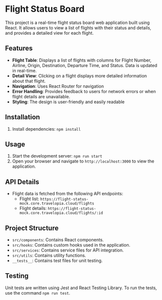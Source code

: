 # Flight Status Board

This project is a real-time flight status board web application built using React. It allows users to view a list of flights with their status and details, and provides a detailed view for each flight.

## Features

- **Flight Table**: Displays a list of flights with columns for Flight Number, Airline, Origin, Destination, Departure Time, and Status. Data is updated in real-time.
- **Detail View**: Clicking on a flight displays more detailed information about that flight.
- **Navigation**: Uses React Router for navigation
- **Error Handling**: Provides feedback to users for network errors or when flight details are unavailable.
- **Styling**: The design is user-friendly and easily readable

## Installation

1. Install dependencies: `npm install`

## Usage

1. Start the development server: `npm run start`
2. Open your browser and navigate to `http://localhost:3000` to view the application.

## API Details

- Flight data is fetched from the following API endpoints:
  - Flight list: `https://flight-status-mock.core.travelopia.cloud/flights`
  - Flight details: `https://flight-status-mock.core.travelopia.cloud/flights/:id`

## Project Structure

- `src/components`: Contains React components.
- `src/hooks`: Contains custom hooks used in the application.
- `src/services`: Contains service files for API integration.
- `src/utils`: Contains utility functions.
- `__tests__`: Contains test files for unit testing.

## Testing

Unit tests are written using Jest and React Testing Library. To run the tests, use the command `npm run test`.
